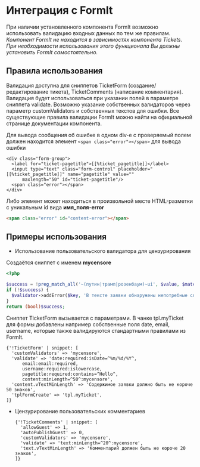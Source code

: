 # Интеграция с FormIt

При наличии установленного компонента FormIt возможно использовать валидацию входных данных по тем же правилам.
*Компонент FormIt не находится в зависимостях компонента Tickets. При необходимости использования этого функционала Вы должны установить FormIt самостоятельно.*

## Правила использования

Валидация доступна для сниппетов TicketForm (создание/редактирование тикета), TicketComments (написание комментария).
Валидация будет использоваться при указании полей в параметре сниппета validate.
Возможно указание собственных валидаторов через параметр customValidators и собственных текстов для ошибки.
Все существующие правила валидации FormIt можно найти на официальной странице документации компонента.

Для вывода сообщения об ошибке в одном div-е с проверяемый полем должен находится элемент `<span class="error"></span>` для вывода ошибки

```modx
<div class="form-group">
  <label for="ticket-pagetitle">[[%ticket_pagetitle]]</label>
  <input type="text" class="form-control" placeholder="[[%ticket_pagetitle]]" name="pagetitle" value=""
      maxlength="50" id="ticket-pagetitle"/>
  <span class="error"></span>
</div>
```

Либо элемент может находиться в произвольной месте HTML-разметки с уникальным id вида **имя_поля-error**

```html
<span class="error" id="content-error"></span>
```

## Примеры использования

- Использование пользовательского валидатора для цензурирования

Создаётся сниппет с именем **mycensore**

```php
<?php

$success = !preg_match_all('~(путин|трамп|розенбаум)~ui', $value, $match);
if (!$success) {
  $validator->addError($key, 'В тексте заявки обнаружены непотребные слова');
}
return (bool)$success;
```

Сниппет TicketForm вызывается с параметрами. В чанке tpl.myTicket для формы добавлены например собственные поля date, email, username, которые также валидируются стандартными правилами из FormIt.

```fenom
{'!TicketForm' | snippet: [
  'customValidators' => 'mycensore',
  'validate' => 'date:required:isDate=^%m/%d/%Y^,
      email:email:required,
      username:required:islowercase,
      pagetitle:required:contains=^Hello^,
      content:minLength=^50^:mycensore',
  'content.vTextMinLength' => 'Содержимое заявки должно быть не короче 50 знаков',
  'tplFormCreate' => 'tpl.myTicket',
]}
```

- Цензурирование пользовательских комментариев

    ```fenom
    {'!TicketComments' | snippet: [
      'allowGuest' => 1,
      'autoPublishGuest' => 0,
      'customValidators' => 'mycensore',
      'validate' => 'text:minLength=^20^:mycensore',
      'text.vTextMinLength' => 'Комментарий должен быть не короче 20 знаков',
    ]}
    ```
